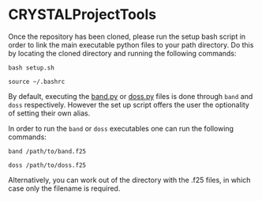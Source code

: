 # CRYSTALProjectTools

Once the repository has been cloned, please run the setup bash script in order to link the main executable python files to your path directory. Do this by locating the cloned directory and running the following commands:

  `bash setup.sh`
  
  `source ~/.bashrc`

By default, executing the [band.py](band.py) or [doss.py](doss.py) files is done through `band` and `doss` respectively. However the set up script offers the user the optionality of setting their own alias.

In order to run the `band` or `doss` executables one can run the following commands:

  `band /path/to/band.f25`
  
  `doss /path/to/doss.f25`

Alternatively, you can work out of the directory with the .f25 files, in which case only the filename is required.
